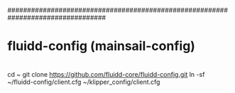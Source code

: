#################################################################################
#
# fluidd-config (mainsail-config)
#
cd ~
git clone https://github.com/fluidd-core/fluidd-config.git
ln -sf ~/fluidd-config/client.cfg ~/klipper_config/client.cfg
